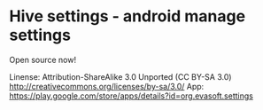 Hive settings - android manage settings
=============

Open source now!

Linense: Attribution-ShareAlike 3.0 Unported (CC BY-SA 3.0) http://creativecommons.org/licenses/by-sa/3.0/
App: https://play.google.com/store/apps/details?id=org.evasoft.settings
